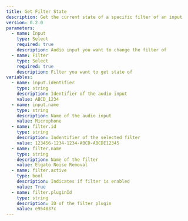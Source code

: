 ```yaml
---
title: Get Filter State
description: Get the current state of a specific filter of an input
version: 0.2.0
parameters:
  - name: Input
    type: Select
    required: true
    description: Audio input you want to change the filter of
  - name: Filter
    type: Select
    required: true
    description: Filter you want to get state of
variables:
  - name: input.identifier
    type: string
    description: Identifier of the audio input
    value: ABCD_1234
  - name: input.name
    type: string
    description: Name of the audio input
    value: Microphone
  - name: filter.id
    type: string
    description: Indentifier of the selected filter
    value: 123456-1234-1234-ABCD-ABCDE12345
  - name: filter.name
    type: string
    description: Name of the filter
    value: Elgato Noise Removal
  - name: filter.active
    type: bool
    description: Indicates if filter is enabled
    value: True
  - name: filter.pluginId
    type: string
    description: ID of the filter plugin
    value: e954837c
---
```

